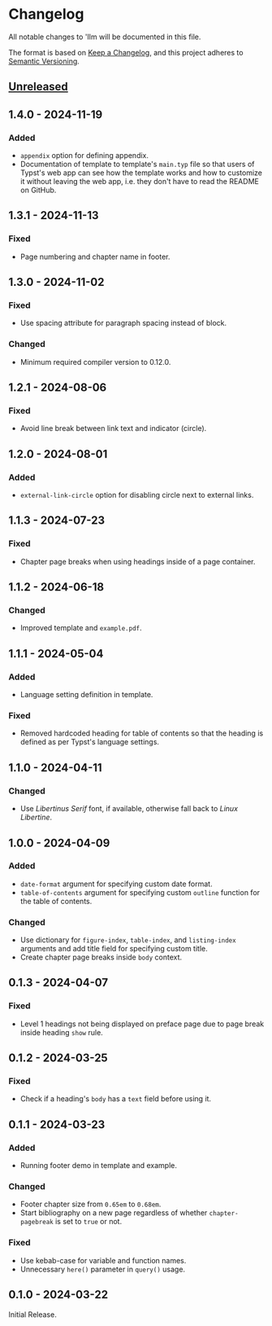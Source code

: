 # Changelog

All notable changes to 'Ilm will be documented in this file.

The format is based on [Keep a Changelog](https://keepachangelog.com/en/1.1.0/),
and this project adheres to [Semantic Versioning](https://semver.org/spec/v2.0.0.html).

<!---
The changes should be grouped using the following categories (in order of precedence):
- Added: for new features.
- Changed: for changes in existing functionality.
- Fixed: for any bug fixes.
- Deprecated: for soon-to-be removed features.
- Removed: for now removed features.
-->

[unreleased]: https://github.com/talal/ilm/compare/v1.4.0...HEAD

## [Unreleased]

## 1.4.0 - 2024-11-19

### Added

- `appendix` option for defining appendix.
- Documentation of template to template's `main.typ` file so that users of Typst's web app
  can see how the template works and how to customize it without leaving the web app, i.e.
  they don't have to read the README on GitHub.

## 1.3.1 - 2024-11-13

### Fixed

- Page numbering and chapter name in footer.

## 1.3.0 - 2024-11-02

### Fixed

- Use spacing attribute for paragraph spacing instead of block.

### Changed

- Minimum required compiler version to 0.12.0.

## 1.2.1 - 2024-08-06

### Fixed

- Avoid line break between link text and indicator (circle).

## 1.2.0 - 2024-08-01

### Added

- `external-link-circle` option for disabling circle next to external links.

## 1.1.3 - 2024-07-23

### Fixed

- Chapter page breaks when using headings inside of a page container.

## 1.1.2 - 2024-06-18

### Changed

- Improved template and `example.pdf`.

## 1.1.1 - 2024-05-04

### Added

- Language setting definition in template.

### Fixed

- Removed hardcoded heading for table of contents so that the heading is defined as per
  Typst's language settings.

## 1.1.0 - 2024-04-11

### Changed

- Use _Libertinus Serif_ font, if available, otherwise fall back to _Linux Libertine_.

## 1.0.0 - 2024-04-09

### Added

- `date-format` argument for specifying custom date format.
- `table-of-contents` argument for specifying custom `outline` function for the table of
  contents.

### Changed

- Use dictionary for `figure-index`, `table-index`, and `listing-index` arguments and add
  title field for specifying custom title.
- Create chapter page breaks inside `body` context.

## 0.1.3 - 2024-04-07

### Fixed

- Level 1 headings not being displayed on preface page due to page break inside heading
  `show` rule.

## 0.1.2 - 2024-03-25

### Fixed

- Check if a heading's `body` has a `text` field before using it.

## 0.1.1 - 2024-03-23

### Added

- Running footer demo in template and example.

### Changed

- Footer chapter size from `0.65em` to `0.68em`.
- Start bibliography on a new page regardless of whether `chapter-pagebreak` is set to
  `true` or not.

### Fixed

- Use kebab-case for variable and function names.
- Unnecessary `here()` parameter in `query()` usage.

## 0.1.0 - 2024-03-22

Initial Release.
